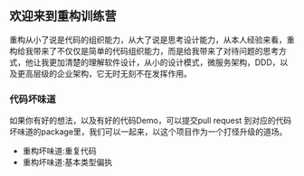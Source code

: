 ## 欢迎来到重构训练营

重构从小了说是代码的组织能力，从大了说是思考设计能力，从本人经验来看，重构给我带来了不仅仅是简单的代码组织能力，而是给我带来了对待问题的思考方式，他让我更加清楚的理解软件设计，从小的设计模式，微服务架构，DDD，以及更高层级的企业架构，它无时无刻不在发挥作用。


### 代码坏味道
如果你有好的想法，以及有好的代码Demo，可以提交pull request 到对应的代码坏味道的package里，我们可以一起来，以这个项目作为一个打怪升级的道场。

- 重构坏味道:重复代码
- 重构坏味道:基本类型偏执

